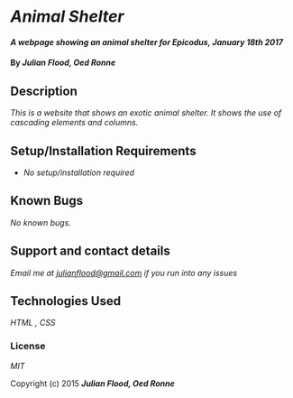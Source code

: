 # _Animal Shelter_

#### _A webpage showing an animal shelter for Epicodus, January 18th 2017_

#### By _**Julian Flood, Oed Ronne**_

## Description

_This is a website that shows an exotic animal shelter. It shows the use of cascading elements and columns._

## Setup/Installation Requirements

* _No setup/installation required_


## Known Bugs

_No known bugs._

## Support and contact details

_Email me at julianflood@gmail.com if you run into any issues_

## Technologies Used

_HTML , CSS_

### License

*MIT*

Copyright (c) 2015 **_Julian Flood, Oed Ronne_**
